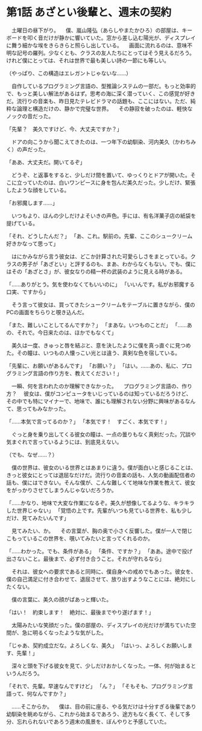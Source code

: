 # 第1話 あざとい後輩と、週末の契約

　土曜日の昼下がり。
　僕、嵐山隆弘（あらしやまたかひろ）の部屋は、キーボードを叩く音だけが静かに響いていた。窓から差し込む陽光が、ディスプレイに舞う細かな埃をきらきらと照らし出している。
　画面に流れるのは、意味不明な記号の羅列。少なくとも、クラスの友人たちにとってはそう見えるだろう。けれど僕にとっては、それは世界で最も美しい詩の一節にも等しい。

（やっぱり、この構造はエレガントじゃないな……）

　自作しているプログラミング言語の、型推論システムの一部だ。もっと効率的で、もっと美しい解法があるはず。思考の海に深く潜っていく、この感覚が好きだ。流行りの音楽も、昨日見たテレビドラマの話題も、ここにはない。ただ、純粋な論理と構造だけの、静かで完璧な世界。
　その静寂を破ったのは、軽快なノックの音だった。

「先輩？　美久ですけど、今、大丈夫ですか？」

　ドアの向こうから聞こえてきたのは、一つ年下の幼馴染、河内美久（かわちみく）の声だった。

「ああ、大丈夫だ。開いてるぞ」

　どうぞ、と返事をすると、少しだけ間を置いて、ゆっくりとドアが開いた。そこに立っていたのは、白いワンピースに身を包んだ美久だった。少しだけ、緊張したような顔をしている。

「お邪魔します……」

　いつもより、ほんの少しだけよそいきの声色。手には、有名洋菓子店の紙袋を提げている。

「それ、どうしたんだ？」
「あ、これ。駅前の。先輩、ここのシュークリーム好きかなって思って」

　はにかみながら言う彼女は、どこか計算された可愛らしさをまとっている。クラスの男子が「あざとい」と評するのも、まあ、わからなくもない。でも、僕にはその「あざとさ」が、彼女なりの精一杯の武装のように見える時がある。

「……ありがとう。気を使わなくてもいいのに」
「いいんです。私がお邪魔する口実、ですから」

　そう言って彼女は、買ってきたシュークリームをテーブルに置きながら、僕のPCの画面をちらりと覗き込んだ。

「また、難しいことしてるんですか？」
「まあな。いつものことだ」
「……あの、それで。今日来たのは、ほかでもなくて」

　美久は一度、きゅっと唇を結ぶと、意を決したように僕を真っ直ぐに見つめた。その瞳は、いつもの人懐っこい光とは違う、真剣な色を宿している。

「先輩に、お願いがあるんです」
「お願い？」
「はい。……あの、私に、プログラミング言語の作り方を、教えてください！」

　一瞬、何を言われたのか理解できなかった。
　プログラミング言語の、作り方？
　彼女は、僕がコンピュータをいじっているのは知っているだろうけど、その中でも特にマイナーで、地味で、誰にも理解されない分野に興味があるなんて、思ってもみなかった。

「……本気で言ってるのか？」
「本気です！　すごく、本気です！」

　ぐっと身を乗り出してくる彼女の瞳は、一点の曇りもなく真剣だった。冗談や気まぐれで言っているようには、到底見えない。

（でも、なぜ……？）

　僕の世界は、彼女のいる世界とはあまりに違う。僕が面白いと感じることは、きっと彼女にとっては退屈なだけだ。流行りの音楽の話も、人気の動画配信者の話も、僕にはできない。そんな僕が、こんな難しくて地味な作業を教えて、彼女をがっかりさせてしまうんじゃないだろうか。

「……かなり、地味で大変な作業になるぞ。美久が想像してるような、キラキラした世界じゃない」
「覚悟の上です。先輩がいつも見ている世界を、私も少しだけ、見てみたいんです」

　見てみたい、か。
　その言葉が、胸の奥で小さく反響した。僕が一人で閉じこもっているこの世界を、覗いてみたいと言ってくれるのか。

「……わかった。でも、条件がある」
「条件、ですか？」
「ああ。途中で投げ出さないこと。最後まで、必ず付き合うこと。それが守れるなら」

　それは、彼女への要求であると同時に、僕自身への戒めでもあった。彼女を、僕の自己満足に付き合わせて、退屈させて、放り出すようなことには、絶対にしたくない。

　僕の言葉に、美久の顔がぱあっと輝いた。

「はい！　約束します！　絶対に、最後までやり遂げます！」

　太陽みたいな笑顔だった。僕の部屋の、ディスプレイの光だけが満ちていた空間が、急に明るくなったような気がした。

「じゃあ、契約成立だな。よろしくな、美久」
「はいっ、よろしくお願いします、先輩！」

　深々と頭を下げる彼女を見て、少しだけおかしくなった。一体、何が始まるというんだろう。

「それで、先輩。早速なんですけど」
「ん？」
「そもそも、プログラミング言語って、何なんですか？」

　……そこからか。
　僕は、目の前に座る、やる気だけは十分すぎる後輩であり幼馴染を眺めながら、これから始まるであろう、途方もなく長くて、そして多分、忘れられないであろう週末の風景を、ぼんやりと予感していた。